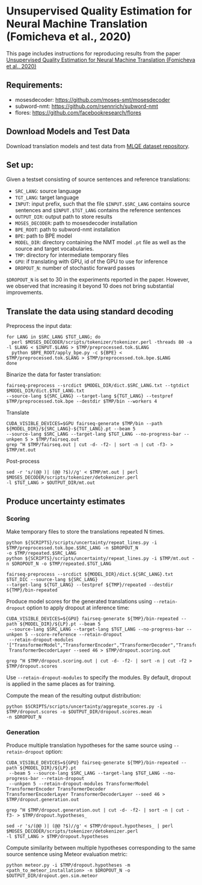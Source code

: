 # Unsupervised Quality Estimation for Neural Machine Translation (Fomicheva et al., 2020)

This page includes instructions for reproducing results from the
paper [Unsupervised Quality Estimation for Neural Machine Translation (Fomicheva et al., 2020)](https://arxiv.org/abs/2005.10608)

## Requirements:

* mosesdecoder: https://github.com/moses-smt/mosesdecoder
* subword-nmt: https://github.com/rsennrich/subword-nmt
* flores: https://github.com/facebookresearch/flores

## Download Models and Test Data

Download translation models and test data from [MLQE dataset repository](https://github.com/facebookresearch/mlqe).

## Set up:

Given a testset consisting of source sentences and reference translations:

* `SRC_LANG`: source language
* `TGT_LANG`: target language
* `INPUT`: input prefix, such that the file `$INPUT.$SRC_LANG` contains source sentences and `$INPUT.$TGT_LANG`
  contains the reference sentences
* `OUTPUT_DIR`: output path to store results
* `MOSES_DECODER`: path to mosesdecoder installation
* `BPE_ROOT`: path to subword-nmt installation
* `BPE`: path to BPE model
* `MODEL_DIR`: directory containing the NMT model `.pt` file as well as the source and target vocabularies.
* `TMP`: directory for intermediate temporary files
* `GPU`: if translating with GPU, id of the GPU to use for inference
* `DROPOUT_N`: number of stochastic forward passes

`$DROPOUT_N` is set to 30 in the experiments reported in the paper. However, we observed that increasing it beyond 10
does not bring substantial improvements.

## Translate the data using standard decoding

Preprocess the input data:

```
for LANG in $SRC_LANG $TGT_LANG; do
  perl $MOSES_DECODER/scripts/tokenizer/tokenizer.perl -threads 80 -a -l $LANG < $INPUT.$LANG > $TMP/preprocessed.tok.$LANG
  python $BPE_ROOT/apply_bpe.py -c ${BPE} < $TMP/preprocessed.tok.$LANG > $TMP/preprocessed.tok.bpe.$LANG
done
```

Binarize the data for faster translation:

```
fairseq-preprocess --srcdict $MODEL_DIR/dict.$SRC_LANG.txt --tgtdict $MODEL_DIR/dict.$TGT_LANG.txt
--source-lang ${SRC_LANG} --target-lang ${TGT_LANG} --testpref $TMP/preprocessed.tok.bpe --destdir $TMP/bin --workers 4
```

Translate

```
CUDA_VISIBLE_DEVICES=$GPU fairseq-generate $TMP/bin --path ${MODEL_DIR}/${SRC_LANG}-${TGT_LANG}.pt --beam 5
--source-lang $SRC_LANG --target-lang $TGT_LANG --no-progress-bar --unkpen 5 > $TMP/fairseq.out
grep ^H $TMP/fairseq.out | cut -d- -f2- | sort -n | cut -f3- > $TMP/mt.out
```

Post-process

```
sed -r 's/(@@ )| (@@ ?$)//g' < $TMP/mt.out | perl $MOSES_DECODER/scripts/tokenizer/detokenizer.perl
-l $TGT_LANG > $OUTPUT_DIR/mt.out
```

## Produce uncertainty estimates

### Scoring

Make temporary files to store the translations repeated N times.

```
python ${SCRIPTS}/scripts/uncertainty/repeat_lines.py -i $TMP/preprocessed.tok.bpe.$SRC_LANG -n $DROPOUT_N
-o $TMP/repeated.$SRC_LANG
python ${SCRIPTS}/scripts/uncertainty/repeat_lines.py -i $TMP/mt.out -n $DROPOUT_N -o $TMP/repeated.$TGT_LANG

fairseq-preprocess --srcdict ${MODEL_DIR}/dict.${SRC_LANG}.txt $TGT_DIC --source-lang ${SRC_LANG}
--target-lang ${TGT_LANG} --testpref ${TMP}/repeated --destdir ${TMP}/bin-repeated
```

Produce model scores for the generated translations using `--retain-dropout` option to apply dropout at inference time:

```
CUDA_VISIBLE_DEVICES=${GPU} fairseq-generate ${TMP}/bin-repeated --path ${MODEL_DIR}/${LP}.pt --beam 5
 --source-lang $SRC_LANG --target-lang $TGT_LANG --no-progress-bar --unkpen 5 --score-reference --retain-dropout
 --retain-dropout-modules '["TransformerModel","TransformerEncoder","TransformerDecoder","TransformerEncoderLayer"]'
 TransformerDecoderLayer --seed 46 > $TMP/dropout.scoring.out

grep ^H $TMP/dropout.scoring.out | cut -d- -f2- | sort -n | cut -f2 > $TMP/dropout.scores

```

Use `--retain-dropout-modules` to specify the modules. By default, dropout is applied in the same places as for
training.

Compute the mean of the resulting output distribution:

```
python $SCRIPTS/scripts/uncertainty/aggregate_scores.py -i $TMP/dropout.scores -o $OUTPUT_DIR/dropout.scores.mean
-n $DROPOUT_N
```

### Generation

Produce multiple translation hypotheses for the same source using `--retain-dropout` option:

```
CUDA_VISIBLE_DEVICES=${GPU} fairseq-generate ${TMP}/bin-repeated --path ${MODEL_DIR}/${LP}.pt
 --beam 5 --source-lang $SRC_LANG --target-lang $TGT_LANG --no-progress-bar --retain-dropout
 --unkpen 5 --retain-dropout-modules TransformerModel TransformerEncoder TransformerDecoder
TransformerEncoderLayer TransformerDecoderLayer --seed 46 > $TMP/dropout.generation.out

grep ^H $TMP/dropout.generation.out | cut -d- -f2- | sort -n | cut -f3- > $TMP/dropout.hypotheses_

sed -r 's/(@@ )| (@@ ?$)//g' < $TMP/dropout.hypotheses_ | perl $MOSES_DECODER/scripts/tokenizer/detokenizer.perl
-l $TGT_LANG > $TMP/dropout.hypotheses
```

Compute similarity between multiple hypotheses corresponding to the same source sentence using Meteor evaluation metric:

```
python meteor.py -i $TMP/dropout.hypotheses -m <path_to_meteor_installation> -n $DROPOUT_N -o
$OUTPUT_DIR/dropout.gen.sim.meteor
```

